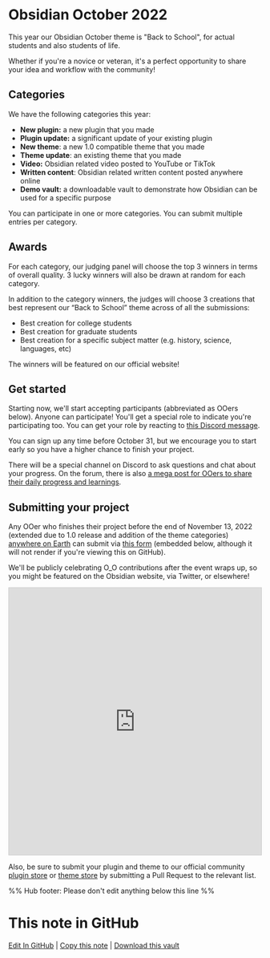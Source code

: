 # Obsidian October 2022

This year our Obsidian October theme is "Back to School", for actual students and also students of life.

Whether if you're a novice or veteran, it's a perfect opportunity to share your idea and workflow with the community!

## Categories

We have the following categories this year:

- **New plugin:** a new plugin that you made
- **Plugin update:** a significant update of your existing plugin
- **New theme**: a new 1.0 compatible theme that you made
- **Theme update**: an existing theme that you made
- **Video:** Obsidian related video posted to YouTube or TikTok
- **Written content**: Obsidian related written content posted anywhere online
- **Demo vault:** a downloadable vault to demonstrate how Obsidian can be used for a specific purpose

You can participate in one or more categories. You can submit multiple entries per category.

## Awards

For each category, our judging panel will choose the top 3 winners in terms of overall quality. 3 lucky winners will also be drawn at random for each category.

In addition to the category winners, the judges will choose 3 creations that best represent our “Back to School” theme across of all the submissions:

- Best creation for college students
- Best creation for graduate students
- Best creation for a specific subject matter (e.g. history, science, languages, etc)

The winners will be featured on our official website!

## Get started

Starting now, we'll start accepting participants (abbreviated as OOers below). Anyone can participate! You'll get a special role to indicate you're participating too. You can get your role by reacting to [this Discord message](https://discord.com/channels/686053708261228577/702717892533157999/1022202550344228874).

You can sign up any time before October 31, but we encourage you to start early so you have a higher chance to finish your project.

There will be a special channel on Discord to ask questions and chat about your progress. On the forum, there is also [a mega post for OOers to share their daily progress and learnings](https://forum.obsidian.md/t/obsidian-october-2022-daily-progress-and-learnings/43767). 

## Submitting your project

Any OOer who finishes their project before the end of November 13, 2022 (extended due to 1.0 release and addition of the theme categories) [anywhere on Earth](https://en.wikipedia.org/wiki/Anywhere_on_Earth) can submit via [this form](https://airtable.com/shraMn6xDv4LwgRvA) (embedded below, although it will not render if you're viewing this on GitHub).

We'll be publicly celebrating O_O contributions after the event wraps up, so you might be featured on the Obsidian website, via Twitter, or elsewhere!

<iframe class="airtable-embed" src="https://airtable.com/embed/shraMn6xDv4LwgRvA?backgroundColor=purple" frameborder="0" onmousewheel="" width="100%" height="533" style="background: transparent; border: 1px solid #ccc;"></iframe>

Also, be sure to submit your plugin and theme to our official community [plugin store](https://github.com/obsidianmd/obsidian-releases/blob/master/community-plugins.json) or [theme store](https://github.com/obsidianmd/obsidian-releases/blob/master/community-css-themes.json) by submitting a Pull Request to the relevant list.

%% Hub footer: Please don't edit anything below this line %%

# This note in GitHub

<span class="git-footer">[Edit In GitHub](https://github.dev/obsidian-community/obsidian-hub/blob/main/01%20-%20Community/Events/Obsidian%20October%202022.md "git-hub-edit-note") | [Copy this note](https://raw.githubusercontent.com/obsidian-community/obsidian-hub/main/01%20-%20Community/Events/Obsidian%20October%202022.md "git-hub-copy-note") | [Download this vault](https://github.com/obsidian-community/obsidian-hub/archive/refs/heads/main.zip "git-hub-download-vault") </span>

